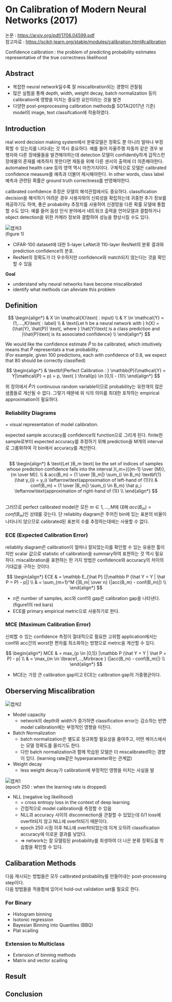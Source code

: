 # On Calibration of Modern Neural Networks (2017)
논문 : https://arxiv.org/pdf/1706.04599.pdf <br>
참고자료 :  https://scikit-learn.org/stable/modules/calibration.html#calibration

Confidence calibration : the problem of predicting probability estimates representative of the true correctness likelihood

## Abstract
- 복잡한 neural network일수록 잘 miscalibration되는 경향이 관찰됨
- 많은 실험을 통해 depth, width, weight decay, batch normalization 등이 calibration에 영향을 미치는 중요한 요인이라는 것을 발견
- 다양한 post-preprocessing calibration methods를 SOTA(2017년 기준) model의 image, text classifcation에 적용하였다.

## Introduction
real word decision making system에서 분류모델은 정확도 뿐 아니라 얼마나 부정확할 수 있는지를 나타내는 것 역시 중요하다. 예를 들어 자율주행 자동차 같은 경우 보행자와 다른 장애물들을 발견해야하는데 detection 모델이 confidently하게 갑작스런 장애물의 존재를 예측하지 못한다면 제동을 위해 다른 센서의 출력에 더 의존해야한다. automated health care 등의 영역 역시 마찬가지이다. 구체적으로 모델은 calibrated confidence measure를 예측과 더불어 제시해야한다. In other words, class label 예측과 관련된 확률은 ground truth correctness를 반영해야한다.

calibrated confidence 추정은 모델의 해석관점에서도 중요하다. classification decision을 해석하기 어려운 경우 사용자와의 신뢰성을 확립하는데 귀중한 추가 정보를 제공하기도 하며, 좋은 probability 추정치를 사용하여 신경망을 다른 확률 모델에 통합할 수도 있다. 예를 들어 음성 인식 분야에서 네트워크 출력을 언어모델과 결합하거나 object detection을 위한 카메라 정보와 결합하여 성능을 향상시킬 수도 있다.


![캡쳐3](https://user-images.githubusercontent.com/59189961/236619537-1982ca13-551c-42c3-88e0-23235f0ddf70.png)<br>
(figure 1)<br>
- CIFAR-100 dataset에 대한 5-layer LeNet과 110-layer ResNet의 분류 결과와 prediction confidence의 분포. 
- ResNet의 정확도가 더 우수하지만 confidence와 match되지 않는다는 것을 확인할 수 있음

**Goal**
- understand why neural networks have become miscalibrated
- identify what methods can alleviate this problem

## Definition


$$
\begin{align*}
& X \in \mathcal{X}\text{ : input} \\
& Y \in \mathcal{Y} = {1,....,K}\text{ : label} \\
& \text{Let h be a neural network with } h(X) = (\hat{Y}, \hat{P}) \text{, where } \hat{Y}\text{ is a class prediction and }\hat{P}\text{ is its associated confidence} \\
\end{align*}
$$

We would like the confidence estimate $\hat{P}$ to be calibrated, which intuitively means that $\hat{P}$ representats a true probability.<br>
(For example, given 100 predictions, each with confidence of 0.8, we expect that 80 should be correctly classified)



$$
\begin{align*}
& \textbf{Perfect Calibration : } \mathbb{P}(\mathcal{Y} = Y|\mathcal{P} = p) = p,  \text{    } \forall{p} \in [0,1]        - (1)\\
\end{align*}
$$

위 정의에서 $\hat{P}$가 continuous random variable이므로 probability는 유한개의 많은 샘플들로 계산될 수 없다. 그렇기 때문에 위 식의 의미를 최대한 포착하는 empirical approximation이 필요하다.

### Reliability Diagrams
= visual representation of model calibration. 

expected sample accuracy를 confidence의 function으로 그리게 된다. finite한 sample로부터 expected accuracy를 추정하기 위해 prediction을 M개의 interval로 그룹화하여 각 bin에서 accuracy를 계산한다.<br><br>

$$
\begin{align*}
& \text{Let }B_m \text{ be the set of indices of samples whose prediction confidence falls into the interval }I_m=({{m-1} \over {M}},{m \over M}].  \\
& acc(B_m) = {1 \over |B_m|} \sum_{i \in B_m} \textbf{1} (\hat y_{i} = y_i) \leftarrow\text{approximation of left-hand of (1)}\\
& conf(B_m) = {1 \over |B_m|} \sum_{i \in B_m} \hat p_i \leftarrow\text{approximation of right-hand of (1)} \\
\end{align*}
$$

<br>그러므로 perfect calibrated model은 모든 $m \in {1,...,M}$에 대해 $acc(B_m) = conf(B_m)$인 상태를 갖는다. 단 reliablity diagram은 주어진 bin에 있는 표본의 비율이 나타나지 않으므로 calibrated된 표본의 수를 추정하는데에는 사용할 수 없다.


### ECE (Expected Calibration Error)
reliablity diagram은 calibration이 얼마나 잘되었는지를 확인할 수 있는 유용한 툴이지만 scalar 값으로 statistic of calibration을 summary하여 표현하는 것 역시 필요하다. miscalibration을 표현하는 한 가지 방법은 confidence와 accuracy의 차이의 기대값을 구하는 것이다.

$$
\begin{align*}
ECE & = \mathbb E_{\hat P} [|\mathbb P (\hat Y = Y | \hat P = P) - p|] \\
& = \sum_{m=1}^M {|B_m| \over n} {|acc(B_m) - conf(B_m)|} \\
\end{align*}
$$

- $n$은 number of samples, acc와 conf의 gap은 calibration gap을 나타낸다. (figure1의 red bars)
- ECE를 primary empirical metric으로 사용하기로 한다.

### MCE (Maximum Calibration Error)
신뢰할 수 있는 confidence 측정이 절대적으로 필요한 고위험 application에서는 conf와 acc간의 worst한 편차를 최소화하는 방향으로 metric을 계산할 수 있다.

$$
\begin{align*}
MCE & = max_{p \in [0,1]} |\mathbb P (\hat Y = Y | \hat P = P) - p| \\
& = \max_{m \in \lbrace1,...,M\rbrace } {|acc(B_m) - conf(B_m)|} \\
\end{align*}
$$

- MCE는 가장 큰 calibration gap이고 ECE는 calibration gap의 가중평균이다.

## Oberserving Miscalibration
![캡쳐2](https://user-images.githubusercontent.com/59189961/236619535-f4d1050e-02e5-471a-8c23-d913fde2a8e6.png)
- Model capacity
  - network의 depth와 width가 증가하면 classification error는 감소하는 반면 model calibration에는 부정적인 영향을 미친다.
- Batch Normalization
  - batch normalization은 별도로 정규화할 필요성을 줄여주고, 어떤 케이스에서는 모델 정확도를 올리기도 한다.
  - 다만 batch normalization과 함께 학습된 모델은 더 miscalibrated하는 경향이 있다. (learning rate같은 hyperparameter와는 관계없)
- Weight decay
  - less weight decay가 calibration에 부정적인 영향을 미치는 사실을 발


![캡쳐1](https://user-images.githubusercontent.com/59189961/236619534-a24ee39c-8831-42d6-8ff7-1ca7fd44fcff.png)
<br>(epoch 250 : when the learning rate is dropped)
- NLL (negative log likelihood)
  - = cross entropy loss in the context of deep learning
  - 간접적으로 model calibration을 측정할 수 있음
  - NLL과 accuracy 사이의 disconnection을 관찰할 수 있었는데 0/1 loss에 overfit되지 않고 NLL에 overfit되기 때문이다.
  - epoch 250 시점 이후 NLL에 overfit되었는데 이게 오히려 classification accuracy에 이로운 결과를 낳았다.
  - $\Rightarrow$ network는 잘 모델링된 probability를 희생하여 더 나은 분류 정확도를 학습함을 확인할 수 있다.
  
## Calibaration Methods
다음 제시되는 방법들은 모두 calibrated probability를 만들어내는 post-processing step이다.<br>
다음 방법들을 적용함에 있어서 hold-out validation set를 필요로 한다.

### For Binary
- Histogram binning
- Isotonic regression
- Bayesian Binning into Quantiles (BBQ)
- Plat scailing

### Extension to Multiclass
- Extension of binning methods
- Matrix and vector scailing

## Result

## Conclusion
